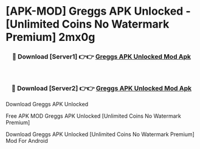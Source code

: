 # [APK-MOD] Greggs APK Unlocked - [Unlimited Coins No Watermark Premium] 2mx0g



<div align="center">
<h3>🔴 Download [Server1] 👉👉 <a href="https://momento.my/?title=Greggs_APK_Unlocked">Greggs APK Unlocked Mod Apk</a></h3><br>

<h3>🔴 Download [Server2] 👉👉 <a href="https://momento.my/?title=Greggs_APK_Unlocked">Greggs APK Unlocked Mod Apk</a></h3>
</div>



Download Greggs APK Unlocked 

Free APK MOD Greggs APK Unlocked [Unlimited Coins No Watermark Premium]

Download Greggs APK Unlocked [Unlimited Coins No Watermark Premium] Mod For Android
